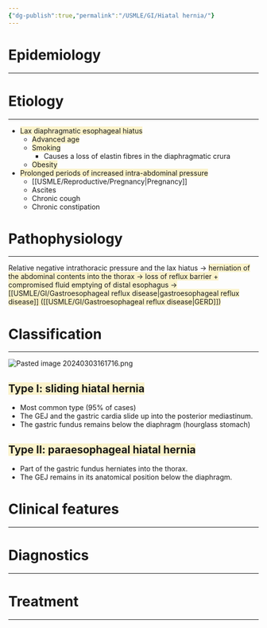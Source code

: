```yaml
---
{"dg-publish":true,"permalink":"/USMLE/GI/Hiatal hernia/"}
---
```


# Epidemiology
---


# Etiology
---
- <span style="background:rgba(240, 200, 0, 0.2)">Lax diaphragmatic esophageal hiatus</span>
	- <span style="background:rgba(240, 200, 0, 0.2)">Advanced age </span>
	- <span style="background:rgba(240, 200, 0, 0.2)">Smoking </span>
		- Causes a loss of elastin fibres in the diaphragmatic crura
	- <span style="background:rgba(240, 200, 0, 0.2)">Obesity </span>
- <span style="background:rgba(240, 200, 0, 0.2)">Prolonged periods of increased intra-abdominal pressure</span>
	- [[USMLE/Reproductive/Pregnancy\|Pregnancy]]
	- Ascites
	- Chronic cough
	- Chronic constipation

# Pathophysiology
---
Relative negative intrathoracic pressure  and the lax hiatus → <span style="background:rgba(240, 200, 0, 0.2)">herniation of the abdominal contents into the thorax → loss of reflux barrier + compromised fluid emptying of distal esophagus → [[USMLE/GI/Gastroesophageal reflux disease\|gastroesophageal reflux disease]] ([[USMLE/GI/Gastroesophageal reflux disease\|GERD]])</span>
# Classification
---
![Pasted image 20240303161716.png](/img/user/appendix/Pasted%20image%2020240303161716.png)
## <span style="background:rgba(240, 200, 0, 0.2)">Type I: sliding hiatal hernia</span>
- Most common type (95% of cases) 
- The GEJ and the gastric cardia slide up into the posterior mediastinum.
- The gastric fundus remains below the diaphragm (hourglass stomach)
## <span style="background:rgba(240, 200, 0, 0.2)">Type II: paraesophageal hiatal hernia </span>
- Part of the gastric fundus herniates into the thorax.
- The GEJ remains in its anatomical position below the diaphragm.
# Clinical features
---


# Diagnostics
---


# Treatment
---

